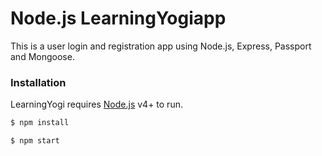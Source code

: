 # Node.js LearningYogiapp

This is a user login and registration app using Node.js, Express, Passport and Mongoose.

### Installation

LearningYogi requires [Node.js](https://nodejs.org/) v4+ to run.

```sh
$ npm install
```

```sh
$ npm start
```